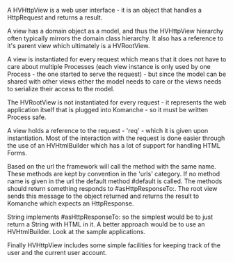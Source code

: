 A HVHttpView is a web user interface - it is an object that handles a HttpRequest and returns a result.

A view has a domain object as a model, and thus the HVHttpView hierarchy often typically mirrors the domain class hierarchy. It also has a reference to it's parent view which ultimately is a HVRootView.

A view is instantiated for every request which means that it does not have to care about multiple Processes (each view instance is only used by one Process - the one started to serve the request) - but since the model can be shared with other views either the model needs to care or the views needs to serialize their access to the model.

The HVRootView is not instantiated for every request - it represents the web application itself that is plugged into Komanche - so it must be written Process safe.

A view holds a reference to the request - 'req' - which it is given upon instantiation. Most of the interaction with the request is done easier through the use of an HVHtmlBuilder which has a lot of support for handling HTML Forms.

Based on the url the framework will call the method with the same name. These methods are kept by convention in the 'urls' category. If no method name is given in the url the default method #default is called. The methods should return something responds to #asHttpResponseTo:. The root view sends this message to the object returned and returns the result to Komanche which expects an HttpResponse.

String implements #asHttpResponseTo: so the simplest would be to just return a String with HTML in it. A better approach would be to use an HVHtmlBuilder. Look at the sample applications.

Finally HVHttpView includes some simple facilities for keeping track of the user and the current user account.